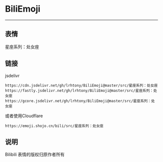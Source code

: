 # BiliEmoji
---
## 表情
星座系列：处女座
## 链接
jsdelivr
```
https://cdn.jsdelivr.net/gh/lrhtony/BiliEmoji@master/src/星座系列：处女座
https://fastly.jsdelivr.net/gh/lrhtony/BiliEmoji@master/src/星座系列：处女座
https://gcore.jsdelivr.net/gh/lrhtony/BiliEmoji@master/src/星座系列：处女座
```
或者使用Cloudflare
```
https://emoji.shojo.cn/bili/src/星座系列：处女座
```
## 说明
Bilibili 表情的版权归原作者所有
